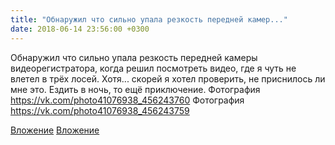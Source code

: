```yaml
---
title: "Обнаружил что сильно упала резкость передней камер..."
date: 2018-06-14 23:56:00 +0300
---
```


Обнаружил что сильно упала резкость передней камеры видеорегистратора, когда решил посмотреть видео, где я чуть не влетел в трёх лосей. Хотя... скорей я хотел проверить, не приснилось ли мне это. Ездить в ночь, то ещё приключение.
Фотография
https://vk.com/photo41076938_456243760
Фотография
https://vk.com/photo41076938_456243759

[Вложение](https://vk.com/photo41076938_456243760)
[Вложение](https://vk.com/photo41076938_456243759)
